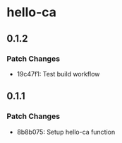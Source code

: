 # hello-ca

## 0.1.2

### Patch Changes

- 19c47f1: Test build workflow

## 0.1.1

### Patch Changes

- 8b8b075: Setup hello-ca function
